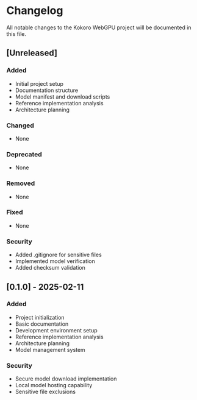 # Changelog

All notable changes to the Kokoro WebGPU project will be documented in this file.

## [Unreleased]
### Added
- Initial project setup
- Documentation structure
- Model manifest and download scripts
- Reference implementation analysis
- Architecture planning

### Changed
- None

### Deprecated
- None

### Removed
- None

### Fixed
- None

### Security
- Added .gitignore for sensitive files
- Implemented model verification
- Added checksum validation

## [0.1.0] - 2025-02-11
### Added
- Project initialization
- Basic documentation
- Development environment setup
- Reference implementation analysis
- Architecture planning
- Model management system

### Security
- Secure model download implementation
- Local model hosting capability
- Sensitive file exclusions
